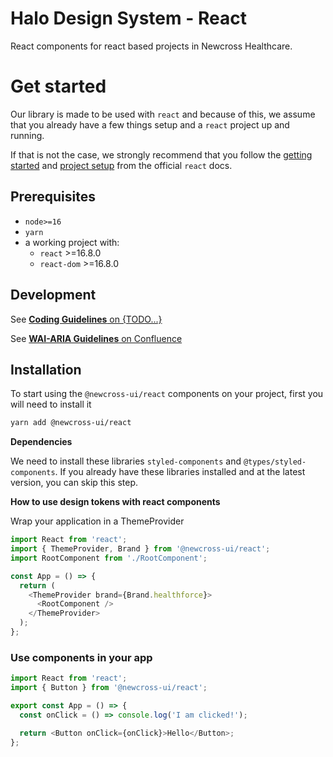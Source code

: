 # Halo Design System - React

React components for react based projects in Newcross Healthcare.

# Get started

Our library is made to be used with `react` and because of this, we assume that you already have a few things setup and a `react` project up and running.

If that is not the case, we strongly recommend that you follow the [getting started](https://reactjs.org/docs/getting-started.html) and [project setup](https://reactjs.org/docs/create-a-new-react-app.html) from the official `react` docs.

## Prerequisites

- `node>=16`
- `yarn`
- a working project with:
  - `react` >=16.8.0
  - `react-dom` >=16.8.0

## Development

See [**Coding Guidelines** on {TODO...}](#)

See [**WAI-ARIA Guidelines** on Confluence](https://newcross.atlassian.net/wiki/spaces/HDS/pages/4024434689)

## Installation

To start using the `@newcross-ui/react` components on your project, first you will need to install it

```sh
yarn add @newcross-ui/react
```

**Dependencies**

We need to install these libraries `styled-components` and `@types/styled-components`. If you already have these libraries installed and at the latest version, you can skip this step.

**How to use design tokens with react components**

Wrap your application in a ThemeProvider

```javascript
import React from 'react';
import { ThemeProvider, Brand } from '@newcross-ui/react';
import RootComponent from './RootComponent';

const App = () => {
  return (
    <ThemeProvider brand={Brand.healthforce}>
      <RootComponent />
    </ThemeProvider>
  );
};
```

### Use components in your app

```javascript
import React from 'react';
import { Button } from '@newcross-ui/react';

export const App = () => {
  const onClick = () => console.log('I am clicked!');

  return <Button onClick={onClick}>Hello</Button>;
};
```
